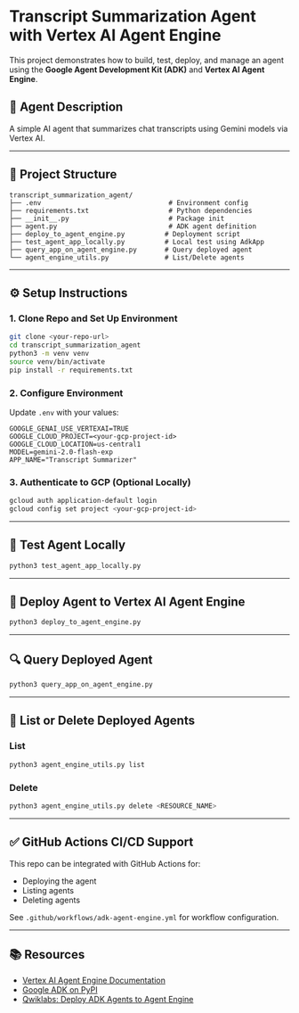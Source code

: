 # Transcript Summarization Agent with Vertex AI Agent Engine

This project demonstrates how to build, test, deploy, and manage an agent using the **Google Agent Development Kit (ADK)** and **Vertex AI Agent Engine**.

## 🧠 Agent Description
A simple AI agent that summarizes chat transcripts using Gemini models via Vertex AI.

---

## 📁 Project Structure
```
transcript_summarization_agent/
├── .env                                # Environment config
├── requirements.txt                    # Python dependencies
├── __init__.py                         # Package init
├── agent.py                            # ADK agent definition
├── deploy_to_agent_engine.py          # Deployment script
├── test_agent_app_locally.py          # Local test using AdkApp
├── query_app_on_agent_engine.py       # Query deployed agent
└── agent_engine_utils.py              # List/Delete agents
```

---

## ⚙️ Setup Instructions

### 1. Clone Repo and Set Up Environment
```bash
git clone <your-repo-url>
cd transcript_summarization_agent
python3 -m venv venv
source venv/bin/activate
pip install -r requirements.txt
```

### 2. Configure Environment
Update `.env` with your values:
```env
GOOGLE_GENAI_USE_VERTEXAI=TRUE
GOOGLE_CLOUD_PROJECT=<your-gcp-project-id>
GOOGLE_CLOUD_LOCATION=us-central1
MODEL=gemini-2.0-flash-exp
APP_NAME="Transcript Summarizer"
```

### 3. Authenticate to GCP (Optional Locally)
```bash
gcloud auth application-default login
gcloud config set project <your-gcp-project-id>
```

---

## 🧪 Test Agent Locally
```bash
python3 test_agent_app_locally.py
```

---

## 🚀 Deploy Agent to Vertex AI Agent Engine
```bash
python3 deploy_to_agent_engine.py
```

---

## 🔍 Query Deployed Agent
```bash
python3 query_app_on_agent_engine.py
```

---

## 🧹 List or Delete Deployed Agents

### List
```bash
python3 agent_engine_utils.py list
```

### Delete
```bash
python3 agent_engine_utils.py delete <RESOURCE_NAME>
```

---

## ✅ GitHub Actions CI/CD Support
This repo can be integrated with GitHub Actions for:
- Deploying the agent
- Listing agents
- Deleting agents

See `.github/workflows/adk-agent-engine.yml` for workflow configuration.

---

## 📚 Resources
- [Vertex AI Agent Engine Documentation](https://cloud.google.com/vertex-ai/docs/agent-builder)
- [Google ADK on PyPI](https://pypi.org/project/google-adk/)
- [Qwiklabs: Deploy ADK Agents to Agent Engine](https://www.cloudskillsboost.google/)
